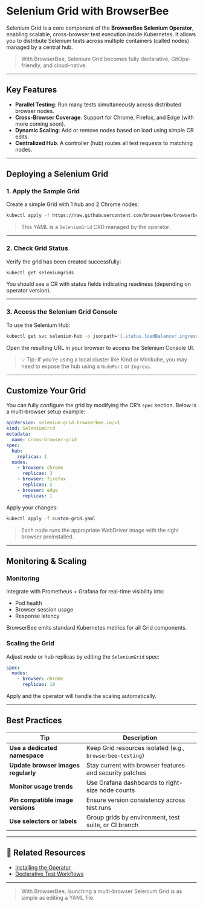 # Selenium Grid with BrowserBee

Selenium Grid is a core component of the **BrowserBee Selenium Operator**, enabling scalable, cross-browser test execution inside Kubernetes. It allows you to distribute Selenium tests across multiple containers (called nodes) managed by a central hub.

> With BrowserBee, Selenium Grid becomes fully declarative, GitOps-friendly, and cloud-native.

---

## Key Features

- **Parallel Testing**: Run many tests simultaneously across distributed browser nodes.
- **Cross-Browser Coverage**: Support for Chrome, Firefox, and Edge (with more coming soon).
- **Dynamic Scaling**: Add or remove nodes based on load using simple CR edits.
- **Centralized Hub**: A controller (hub) routes all test requests to matching nodes.

---

## Deploying a Selenium Grid

### 1. Apply the Sample Grid

Create a simple Grid with 1 hub and 2 Chrome nodes:

```bash
kubectl apply -f https://raw.githubusercontent.com/browserbee/browserbee-selenium-operator/main/config/samples/selenium-grid_v1_seleniumgrid.yaml
```

> This YAML is a `SeleniumGrid` CRD managed by the operator.

---

### 2. Check Grid Status

Verify the grid has been created successfully:

```bash
kubectl get seleniumgrids
```

You should see a CR with status fields indicating readiness (depending on operator version).

---

### 3. Access the Selenium Grid Console

To use the Selenium Hub:

```bash
kubectl get svc selenium-hub -o jsonpath='{.status.loadBalancer.ingress[0].hostname}'
```

Open the resulting URL in your browser to access the Selenium Console UI.

> 💡 Tip: If you're using a local cluster like Kind or Minikube, you may need to expose the hub using a `NodePort` or `Ingress`.

---

## Customize Your Grid

You can fully configure the grid by modifying the CR’s `spec` section. Below is a multi-browser setup example:

```yaml
apiVersion: selenium-grid.browserbee.io/v1
kind: SeleniumGrid
metadata:
  name: cross-browser-grid
spec:
  hub:
    replicas: 1
  nodes:
    - browser: chrome
      replicas: 3
    - browser: firefox
      replicas: 2
    - browser: edge
      replicas: 1
```

Apply your changes:

```bash
kubectl apply -f custom-grid.yaml
```

> Each node runs the appropriate WebDriver image with the right browser preinstalled.

---

## Monitoring & Scaling

### Monitoring

Integrate with Prometheus + Grafana for real-time visibility into:

- Pod health
- Browser session usage
- Response latency

BrowserBee emits standard Kubernetes metrics for all Grid components.

### Scaling the Grid

Adjust node or hub replicas by editing the `SeleniumGrid` spec:

```yaml
spec:
  nodes:
    - browser: chrome
      replicas: 10
```

Apply and the operator will handle the scaling automatically.

---

## Best Practices

| Tip | Description |
|-----|-------------|
| **Use a dedicated namespace** | Keep Grid resources isolated (e.g., `browserbee-testing`) |
| **Update browser images regularly** | Stay current with browser features and security patches |
| **Monitor usage trends** | Use Grafana dashboards to right-size node counts |
| **Pin compatible image versions** | Ensure version consistency across test runs |
| **Use selectors or labels** | Group grids by environment, test suite, or CI branch |

---

## 🔗 Related Resources

- [Installing the Operator](../quickstart/installation.md)
- [Declarative Test Workflows](../quickstart/selenium-workflow.md)

---

> With BrowserBee, launching a multi-browser Selenium Grid is as simple as editing a YAML file.

